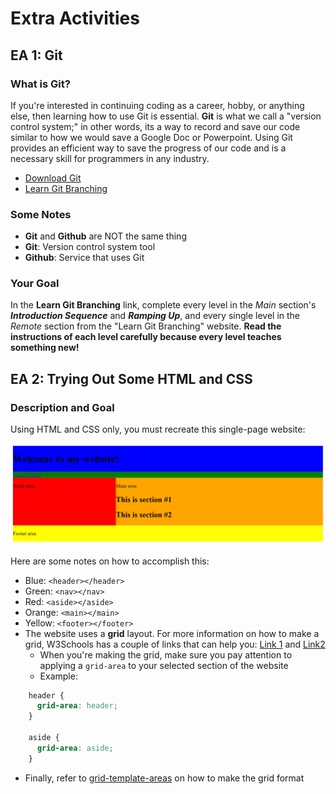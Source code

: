# Extra Activities

## EA 1: Git

### What is Git?

If you're interested in continuing coding as a career, hobby, or anything else, then learning how to use Git is essential. **Git** is what we call a "version control system;" in other words, its a way to record and save our code similar to how we would save a Google Doc or Powerpoint. Using Git provides an efficient way to save the progress of our code and is a necessary skill for programmers in any industry.

- [Download Git](https://git-scm.com/)
- [Learn Git Branching](https://learngitbranching.js.org/)

### Some Notes

- **Git** and **Github** are NOT the same thing
- **Git**: Version control system tool
- **Github**: Service that uses Git

### Your Goal

In the **Learn Git Branching** link, complete every level in the *Main* section's ***Introduction Sequence*** and ***Ramping Up***, and every single level in the *Remote* section from the "Learn Git Branching" website. **Read the instructions of each level carefully because every level teaches something new!**

## EA 2: Trying Out Some HTML and CSS

### Description and Goal

Using HTML and CSS only, you must recreate this single-page website:

![ea2](EA2_Screenshot.png)

Here are some notes on how to accomplish this:

- Blue: `<header></header>`
- Green: `<nav></nav>`
- Red: `<aside></aside>`
- Orange: `<main></main>`
- Yellow: `<footer></footer>`
- The website uses a **grid** layout. For more information on how to make a grid, W3Schools has a couple of links that can help you: [Link 1](https://www.w3schools.com/css/css_grid.asp) and [Link2](https://www.w3schools.com/css/tryit.asp?filename=trycss_grid_layout_named)
  - When you're making the grid, make sure you pay attention to applying a `grid-area` to your selected section of the website
  - Example:

```css
    header {
      grid-area: header;
    }

    aside {
      grid-area: aside;
    }
```

- Finally, refer to [grid-template-areas](https://css-tricks.com/snippets/css/complete-guide-grid/#aa-grid-template-areas) on how to make the grid format
